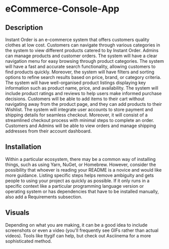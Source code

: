 # eCommerce-Console-App




## Description
Instant Order is an e-commerce system that offers customers quality clothes at low cost. Customers can navigate through various categories in the system to view different products catered to by Instant Order. Admins can manage products and customer orders.
The system will have a clear navigation menu for easy browsing through product categories. The system will have a fast and accurate search functionality, allowing customers to find products quickly. Moreover, the system will have filters and sorting options to refine search results based on price, brand, or category criteria.
The system will have well-organised product listings displaying key information such as product name, price, and availability. The system will include product ratings and reviews to help users make informed purchase decisions. Customers will be able to add items to their cart without navigating away from the product page, and they can add products to their Wishlist.
The system will integrate user accounts to store payment and shipping details for seamless checkout. Moreover, it will consist of a streamlined checkout process with minimal steps to complete an order. Customers and Admins will be able to view orders and manage shipping addresses from their account dashboard.

## Installation
Within a particular ecosystem, there may be a common way of installing things, such as using Yarn, NuGet, or Homebrew. However, consider the possibility that whoever is reading your README is a novice and would like more guidance. Listing specific steps helps remove ambiguity and gets people to using your project as quickly as possible. If it only runs in a specific context like a particular programming language version or operating system or has dependencies that have to be installed manually, also add a Requirements subsection.

## Visuals
Depending on what you are making, it can be a good idea to include screenshots or even a video (you'll frequently see GIFs rather than actual videos). Tools like ttygif can help, but check out Asciinema for a more sophisticated method.

